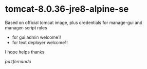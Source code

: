 # tomcat-8.0.36-jre8-alpine-se
Based on official tomcat image, plus credentials for manage-gui and manager-script roles

* for gui admin welcome1!
* for text deployer welcome1!

I hope helps thanks

_pazfernando_
